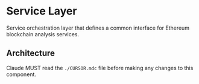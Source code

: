 # Service Layer

Service orchestration layer that defines a common interface for Ethereum blockchain analysis services.

## Architecture  
Claude MUST read the `./CURSOR.mdc` file before making any changes to this component.